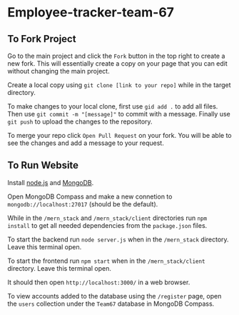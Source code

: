 # Employee-tracker-team-67

## To Fork Project
Go to the main project and click the `Fork` button in the top right to create a new fork. This will essentially create a copy on your page that you can edit without changing the main project.

Create a local copy using `git clone [link to your repo]` while in the target directory.

To make changes to your local clone, first use `gid add .` to add all files.
Then use `git commit -m "[message]"` to commit with a message.
Finally use `git push` to upload the changes to the repository.

To merge your repo click `Open Pull Request` on your fork. You will be able to see the changes and add a message to your request.

## To Run Website
Install [node.js](https://nodejs.org/en) and [MongoDB](https://www.mongodb.com/try/download/community).

Open MongoDB Compass and make a new connetion to `mongodb://localhost:27017` (should be the default).

While in the `/mern_stack` and `/mern_stack/client` directories run `npm install` to get all needed dependencies from the `package.json` files.

To start the backend run `node server.js` when in the `/mern_stack` directory.  Leave this terminal open.

To start the frontend run `npm start` when in the `/mern_stack/client` directory. Leave this terminal open.

It should then open `http://localhost:3000/` in a web browser.

To view accounts added to the database using the `/register` page, open the `users` collection under the `Team67` database in MongoDB Compass.